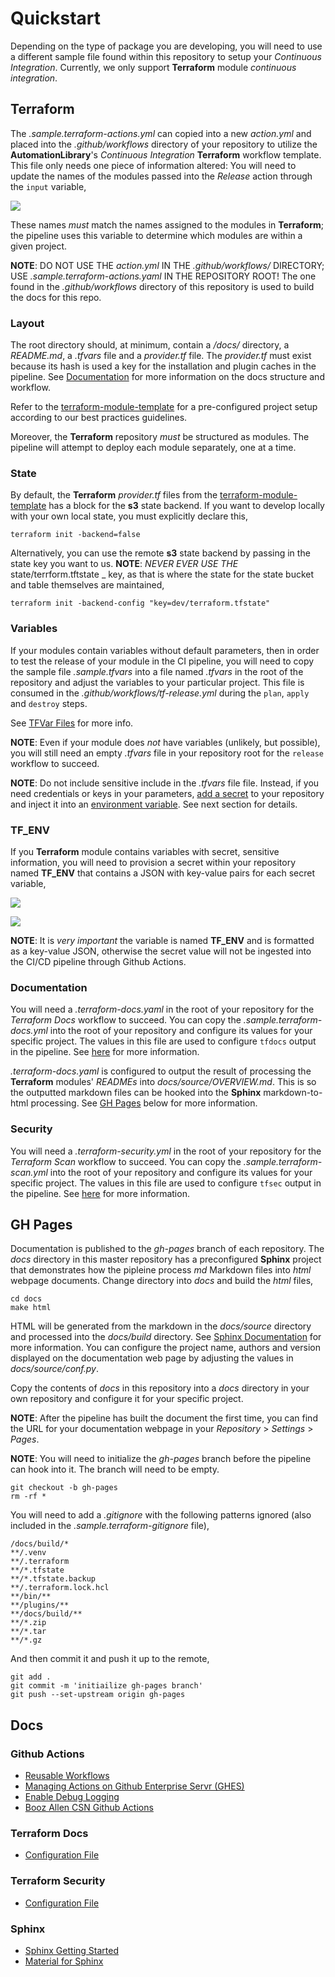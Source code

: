 # Quickstart

Depending on the type of package you are developing, you will need to use a different sample file found within this repository to setup your _Continuous Integration_. Currently, we only support **Terraform** module _continuous integration_. 

## Terraform

The _.sample.terraform-actions.yml_ can copied into a new _action.yml_ and placed into the _.github/workflows_ directory of your repository to utilize the **AutomationLibrary**'s _Continuous Integration_ **Terraform** workflow template. This file only needs one piece of information altered: You will need to update the names of the modules passed into the _Release_ action through the `input` variable,

![](./assets/module_input.png)

These names _must_ match the names assigned to the modules in **Terraform**; the pipeline uses this variable to determine which modules are within a given project.

**NOTE**: DO NOT USE THE _action.yml_ IN THE _.github/workflows/_ DIRECTORY; USE _.sample.terraform-actions.yaml_ IN THE REPOSITORY ROOT! The one found in the _.github/workflows_ directory of this repository is used to build the docs for this repo.

### Layout

The root directory should, at minimum, contain a _/docs/_ directory, a _README.md_, a _.tfvars_ file and a _provider.tf_ file. The _provider.tf_ must exist because its hash is used a key for the installation and plugin caches in the pipeline. See [Documentation](#documentation) for more information on the docs structure and workflow.

Refer to the [terraform-module-template](https://github.boozallencsn.com/AutomationLibrary/terraform-module-template) for a pre-configured project setup according to our best practices guidelines.

Moreover, the **Terraform** repository _must_ be structured as modules. The pipeline will attempt to deploy each module separately, one at a time.

### State 

By default, the  **Terraform** _provider.tf_ files from the [terraform-module-template](https://github.boozallencsn.com/AutomationLibrary/terraform-module-template) has a block for the **s3** state backend. If you want to develop locally with your own local state, you must explicitly declare this,

```shell
terraform init -backend=false
```

Alternatively, you can use the remote **s3** state backend by passing in the state key you want to us. **NOTE**: _NEVER EVER USE THE_ state/terrform.tftstate _ key, as that is where the state for the state bucket and table themselves are maintained,

```shell
terraform init -backend-config "key=dev/terraform.tfstate"
```
### Variables

If your modules contain variables without default parameters, then in order to test the release of your module in the CI pipeline, you will need to copy the sample file _.sample.tfvars_ into a file named _.tfvars_ in the root of the repository and adjust the variables to your particular project. This file is consumed in the _.github/workflows/tf-release.yml_ during the `plan`, `apply` and `destroy` steps.

See [TFVar Files](https://www.terraform.io/language/values/variables#variable-definitions-tfvars-files) for more info. 

**NOTE**: Even if your module does _not_ have variables (unlikely, but possible), you will still need an empty _.tfvars_ file in your repository root for the `release` workflow to succeed.

**NOTE**: Do not include sensitive include in the _.tfvars_ file file. Instead, if you need credentials or keys in your parameters, [add a secret](https://docs.github.com/en/actions/security-guides/encrypted-secrets) to your repository and inject it into an [environment variable](https://docs.github.com/en/actions/using-workflows/workflow-syntax-for-github-actions#jobsjob_idstepsenv). See next section for details.

### TF_ENV

If you **Terraform** module contains variables with secret, sensitive information, you will need to provision a secret within your repository named **TF_ENV** that contains a JSON with key-value pairs for each secret variable,

![](assets/create_secret.png)

![](assets/define_secret.png)

**NOTE**: It is _very important_ the variable is named **TF_ENV** and is formatted as a key-value JSON, otherwise the secret value will not be ingested into the CI/CD pipeline through Github Actions.

### Documentation

You will need a _.terraform-docs.yaml_ in the root of your repository for the _Terraform Docs_ workflow to succeed. You can copy the _.sample.terraform-docs.yml_ into the root of your repository and configure its values for your specific project. The values in this file are used to configure `tfdocs` output in the pipeline. See [here](https://terraform-docs.io/user-guide/configuration/) for more information.

_.terraform-docs.yaml_ is configured to output the result of processing the **Terraform** modules' _READMEs_ into _docs/source/OVERVIEW.md_. This is so the outputted markdown files can be hooked into the **Sphinx** markdown-to-html processing. See [GH Pages](#gh-pages) below for more information.

### Security

You will need a _.terraform-security.yml_ in the root of your repository for the _Terraform Scan_ workflow to succeed. You can copy the _.sample.terraform-scan.yml_ into the root of your repository and configure its values for your specific project. The values in this file are used to configure `tfsec` output in the pipeline. See [here](https://aquasecurity.github.io/tfsec/v1.27.6/guides/configuration/config/) for more information.

## GH Pages

Documentation is published to the _gh-pages_ branch of each repository. The _docs_ directory in this master repository has a preconfigured **Sphinx** project that demonstrates how the pipleine process _md_ Markdown files into _html_ webpage documents. Change directory into _docs_ and build the _html_ files,

```shell
cd docs
make html
```

HTML will be generated from the markdown in the _docs/source_ directory and processed into the _docs/build_ directory. See [Sphinx Documentation](https://www.sphinx-doc.org/en/master/usage/quickstart.htm) for more information. You can configure the project name, authors and version displayed on the documentation web page by adjusting the values in _docs/source/conf.py_.

Copy the contents of _docs_ in this repository into a _docs_ directory in your own repository and configure it for your specific project.

**NOTE**: After the pipeline has built the document the first time, you can find the URL for your documentation webpage in your _Repository_ > _Settings_ > _Pages_.

**NOTE**: You will need to initialize the _gh-pages_ branch before the pipeline can hook into it. The branch will need to be empty.

```shell
git checkout -b gh-pages
rm -rf *
```

You will need to add a _.gitignore_ with the following patterns ignored (also included in the _.sample.terraform-gitignore_ file),

```
/docs/build/*
**/.venv
**/.terraform
**/*.tfstate
**/*.tfstate.backup
**/.terraform.lock.hcl
**/bin/**
**/plugins/**
**/docs/build/**
**/*.zip
**/*.tar
**/*.gz
```

And then commit it and push it up to the remote,

```shell
git add . 
git commit -m 'initiailize gh-pages branch'
git push --set-upstream origin gh-pages
```


## Docs
### Github Actions
- [Reusable Workflows](https://docs.github.com/en/actions/using-workflows/reusing-workflows#using-inputs-and-secrets-in-a-reusable-workflow)
- [Managing Actions on Github Enterprise Servr (GHES)](https://docs.github.com/en/enterprise-server@3.5/admin/github-actions/managing-access-to-actions-from-githubcom/about-using-actions-in-your-enterprise)
- [Enable Debug Logging](https://docs.github.com/en/actions/monitoring-and-troubleshooting-workflows/enabling-debug-logging)
- [Booz Allen CSN Github Actions](https://github.boozallencsn.com/actions)
### Terraform Docs
- [Configuration File](https://terraform-docs.io/user-guide/configuration/)
### Terraform Security
- [Configuration File](https://aquasecurity.github.io/tfsec/v1.27.6/guides/configuration/config/)
### Sphinx
- [Sphinx Getting Started](https://www.sphinx-doc.org/en/master/usage/quickstart.html)
- [Material for Sphinx](https://bashtage.github.io/sphinx-material/)
  
